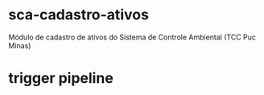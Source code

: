# sca-cadastro-ativos
Módulo de cadastro de ativos do Sistema de Controle Ambiental (TCC Puc Minas)
# trigger pipeline